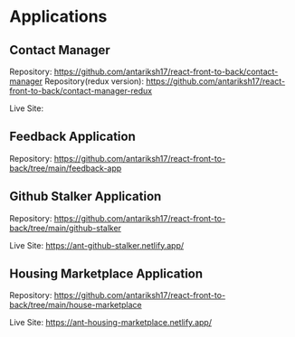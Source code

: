 # Applications

## Contact Manager

Repository: https://github.com/antariksh17/react-front-to-back/contact-manager
Repository(redux version): https://github.com/antariksh17/react-front-to-back/contact-manager-redux


Live Site:

## Feedback Application

Repository: https://github.com/antariksh17/react-front-to-back/tree/main/feedback-app

## Github Stalker Application

Repository: https://github.com/antariksh17/react-front-to-back/tree/main/github-stalker

Live Site: https://ant-github-stalker.netlify.app/

## Housing Marketplace Application

Repository: https://github.com/antariksh17/react-front-to-back/tree/main/house-marketplace

Live Site: https://ant-housing-marketplace.netlify.app/


